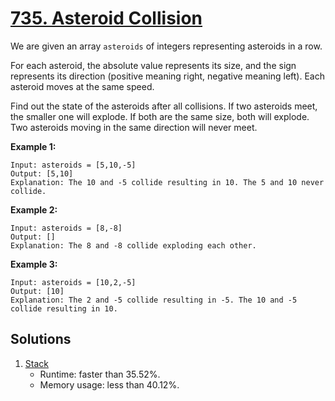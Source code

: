 # [735. Asteroid Collision](https://leetcode.com/problems/asteroid-collision/)

We are given an array `asteroids` of integers representing asteroids in a row.

For each asteroid, the absolute value represents its size, and the sign represents its direction (positive meaning right, negative meaning left). Each asteroid moves at the same speed.

Find out the state of the asteroids after all collisions. If two asteroids meet, the smaller one will explode. If both are the same size, both will explode. Two asteroids moving in the same direction will never meet.

**Example 1:**

```
Input: asteroids = [5,10,-5]
Output: [5,10]
Explanation: The 10 and -5 collide resulting in 10. The 5 and 10 never collide.
```

**Example 2:**

```
Input: asteroids = [8,-8]
Output: []
Explanation: The 8 and -8 collide exploding each other.
```

**Example 3:**

```
Input: asteroids = [10,2,-5]
Output: [10]
Explanation: The 2 and -5 collide resulting in -5. The 10 and -5 collide resulting in 10.
```

## Solutions
1. [Stack](./AsteroidCollision.java)
    - Runtime: faster than 35.52%.
    - Memory usage: less than 40.12%.
